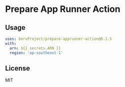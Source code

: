 # Prepare App Runner Action

## Usage

```yaml
uses: bervProject/prepare-apprunner-action@0.1.5
with:
  arn: ${{ secrets.ARN }}
  region: 'ap-southeast-1'
```

## License

MIT

